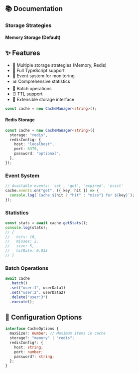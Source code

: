 ## 📚 Documentation

### Storage Strategies

#### Memory Storage (Default)

## ✨ Features

- 🚀 Multiple storage strategies (Memory, Redis)
- 📝 Full TypeScript support
- 🎯 Event system for monitoring
- 📊 Comprehensive statistics
- 🔄 Batch operations
- ⏰ TTL support
- 🔌 Extensible storage interface

```typescript
const cache = new CacheManager<string>();
```

#### Redis Storage

```typescript
const cache = new CacheManager<string>({
  storage: "redis",
  redisConfig: {
    host: "localhost",
    port: 6379,
    password: "optional",
  },
});
```

### Event System

```typescript
// Available events: 'set', 'get', 'expired', 'evict'
cache.events.on("get", ({ key, hit }) => {
  console.log(`Cache ${hit ? "hit" : "miss"} for ${key}`);
});
```

### Statistics

```typescript
const stats = await cache.getStats();
console.log(stats);
// {
//   hits: 10,
//   misses: 2,
//   size: 5,
//   hitRate: 0.833
// }
```

### Batch Operations

```typescript
await cache
  .batch()
  .set("user:1", userData1)
  .set("user:2", userData2)
  .delete("user:3")
  .execute();
```

## 🔧 Configuration Options

```typescript
interface CacheOptions {
  maxSize?: number; // Maximum items in cache
  storage?: "memory" | "redis";
  redisConfig?: {
    host: string;
    port: number;
    password?: string;
  };
}
```
